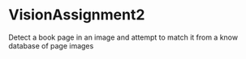 # VisionAssignment2
Detect a book page in an image and attempt to match it from a know database of page images
